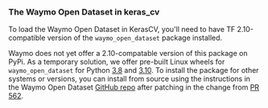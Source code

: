 ### The Waymo Open Dataset in keras_cv

To load the Waymo Open Dataset in KerasCV, you'll need to have TF 2.10-compatible version of the `waymo_open_dataset` package installed.

Waymo does not yet offer a 2.10-compatable version of this package on PyPi. As a temporary solution, we offer pre-built Linux wheels for `waymo_open_dataset` for Python [3.8](https://storage.googleapis.com/keras-cv/waymo-open-dataset/waymo_open_dataset_tf_2_10_0-1.4.9-cp38-cp38-linux_x86_64.whl) and [3.10](https://storage.googleapis.com/keras-cv/waymo-open-dataset/waymo_open_dataset_tf_2_10_0-1.4.9-cp310-cp310-linux_x86_64.whl). To install the package for other systems or versions, you can install from source using the instructions in the Waymo Open Dataset [GitHub repo](https://github.com/waymo-research/waymo-open-dataset) after patching in the change from [PR 562](https://github.com/waymo-research/waymo-open-dataset/pull/562).
